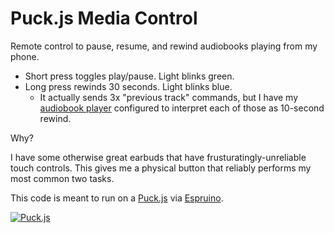 # Puck.js Media Control
Remote control to pause, resume, and rewind audiobooks playing from my phone.

* Short press toggles play/pause. Light blinks green.
* Long press rewinds 30 seconds. Light blinks blue.
  * It actually sends 3x "previous track" commands, but I have my [audiobook player](https://play.google.com/store/apps/details?id=ak.alizandro.smartaudiobookplayer) configured to interpret each of those as 10-second rewind.

Why?

I have some otherwise great earbuds that have frusturatingly-unreliable touch controls. This gives me a physical button that reliably performs my most common two tasks.

This code is meant to run on a [Puck.js](https://www.puck-js.com/) via [Espruino](https://www.espruino.com/).

[![Puck.js](http://www.espruino.com/refimages/Puckjs_board.jpg)](https://www.puck-js.com/)
